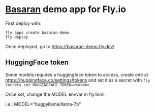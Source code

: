 # [Basaran](https://github.com/hyperonym/basaran/) demo app for Fly.io

First deploy with:
```
fly apps create basaran-demo
fly deploy
```

Once deployed, go to https://basaran-demo.fly.dev/


## HuggingFace token

Some models requires a huggingface token to access, create one
at https://huggingface.co/settings/tokens and set it as a
secret with `fly secrets set HUGGINGFACE_TOKEN=<token>`

Once set, change the MODEL envvar in fly.toml.

i.e.:
    MODEL="huggyllama/llama-7b"
